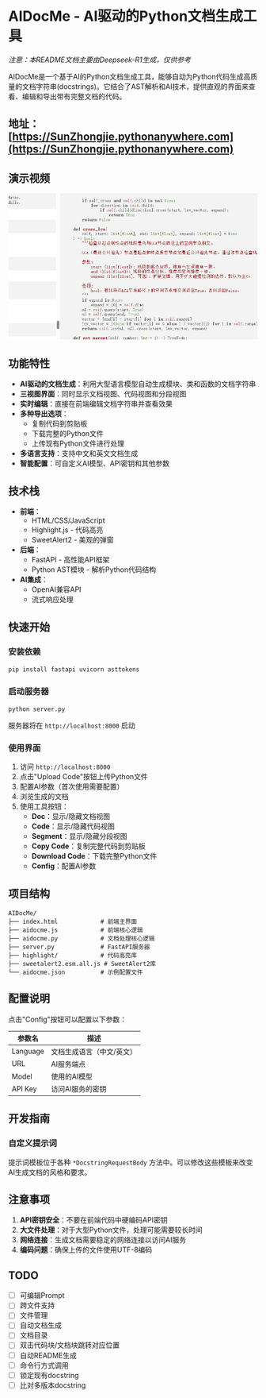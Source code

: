 # AIDocMe - AI驱动的Python文档生成工具
*注意：本README文档主要由Deepseek-R1生成，仅供参考*

AIDocMe是一个基于AI的Python文档生成工具，能够自动为Python代码生成高质量的文档字符串(docstrings)。它结合了AST解析和AI技术，提供直观的界面来查看、编辑和导出带有完整文档的代码。
## 地址：[https://SunZhongjie.pythonanywhere.com](https://SunZhongjie.pythonanywhere.com)

## 演示视频

[![演示视频](cover.png)](https://www.bilibili.com/video/BV1PsKJz8Euq/)

## 功能特性

- **AI驱动的文档生成**：利用大型语言模型自动生成模块、类和函数的文档字符串
- **三视图界面**：同时显示文档视图、代码视图和分段视图
- **实时编辑**：直接在前端编辑文档字符串并查看效果
- **多种导出选项**：
  - 复制代码到剪贴板
  - 下载完整的Python文件
  - 上传现有Python文件进行处理
- **多语言支持**：支持中文和英文文档生成
- **智能配置**：可自定义AI模型、API密钥和其他参数

## 技术栈

- **前端**：
  - HTML/CSS/JavaScript
  - Highlight.js - 代码高亮
  - SweetAlert2 - 美观的弹窗
- **后端**：
  - FastAPI - 高性能API框架
  - Python AST模块 - 解析Python代码结构
- **AI集成**：
  - OpenAI兼容API
  - 流式响应处理

## 快速开始

### 安装依赖

```bash
pip install fastapi uvicorn asttokens
```

### 启动服务器

```bash
python server.py
```

服务器将在 `http://localhost:8000` 启动

### 使用界面

1. 访问 `http://localhost:8000`
2. 点击"Upload Code"按钮上传Python文件
3. 配置AI参数（首次使用需要配置）
4. 浏览生成的文档
5. 使用工具按钮：
   - **Doc**：显示/隐藏文档视图
   - **Code**：显示/隐藏代码视图
   - **Segment**：显示/隐藏分段视图
   - **Copy Code**：复制完整代码到剪贴板
   - **Download Code**：下载完整Python文件
   - **Config**：配置AI参数

## 项目结构

```
AIDocMe/
├── index.html            # 前端主界面
├── aidocme.js            # 前端核心逻辑
├── aidocme.py            # 文档处理核心逻辑
├── server.py             # FastAPI服务器
├── highlight/            # 代码高亮库
├── sweetalert2.esm.all.js # SweetAlert2库
└── aidocme.json          # 示例配置文件
```

## 配置说明

点击"Config"按钮可以配置以下参数：

| 参数名   | 描述                      |
| -------- | ------------------------- |
| Language | 文档生成语言（中文/英文） |
| URL      | AI服务端点                |
| Model    | 使用的AI模型              |
| API Key  | 访问AI服务的密钥          |

## 开发指南

### 自定义提示词

提示词模板位于各种 `*DocstringRequestBody` 方法中。可以修改这些模板来改变AI生成文档的风格和要求。

## 注意事项

1. **API密钥安全**：不要在前端代码中硬编码API密钥
2. **大文件处理**：对于大型Python文件，处理可能需要较长时间
3. **网络连接**：生成文档需要稳定的网络连接以访问AI服务
4. **编码问题**：确保上传的文件使用UTF-8编码

## TODO

- [ ] 可编辑Prompt
- [ ] 跨文件支持
- [ ] 文件管理
- [ ] 自动文档生成
- [ ] 文档目录
- [ ] 双击代码块/文档块跳转对应位置
- [ ] 自动README生成
- [ ] 命令行方式调用
- [ ] 锁定现有docstring
- [ ] 比对多版本docstring